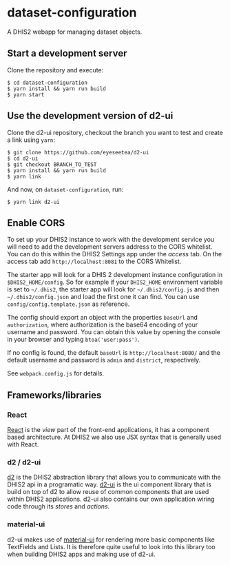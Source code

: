 # dataset-configuration

A DHIS2 webapp for managing dataset objects.

## Start a development server

Clone the repository and execute:

```
$ cd dataset-configuration
$ yarn install && yarn run build
$ yarn start
```

## Use the development version of d2-ui

Clone the d2-ui repository, checkout the branch you want to test and create a link using `yarn`:

```
$ git clone https://github.com/eyeseetea/d2-ui
$ cd d2-ui
$ git checkout BRANCH_TO_TEST
$ yarn install && yarn run build
$ yarn link
```

And now, on `dataset-configuration`, run:

```
$ yarn link d2-ui
```
 
## Enable CORS

To set up your DHIS2 instance to work with the development service you will need to add the development servers address to the CORS whitelist. You can do this within the DHIS2 Settings app under the _access_ tab. On the access tab add `http://localhost:8081` to the CORS Whitelist.

The starter app will look for a DHIS 2 development instance configuration in
`$DHIS2_HOME/config`. So for example if your `DHIS2_HOME` environment variable is
set to `~/.dhis2`, the starter app will look for `~/.dhis2/config.js` and then
`~/.dhis2/config.json` and load the first one it can find. You can use `config/config.template.json` as reference.

The config should export an object with the properties `baseUrl` and
`authorization`, where authorization is the base64 encoding of your username and
password. You can obtain this value by opening the console in your browser and
typing `btoa('user:pass')`.

If no config is found, the default `baseUrl` is `http://localhost:8080/` and
the default username and password is `admin` and `district`, respectively.

See `webpack.config.js` for details.

## Frameworks/libraries

### React

[React](https://facebook.github.io/react/) is the _view_ part of the front-end applications, it has a component based architecture. At DHIS2 we also use JSX syntax that is generally used with React.

### d2 / d2-ui

[d2](https://github.com/dhis2/d2) is the DHIS2 abstraction library that allows you to communicate with the DHIS2 api in a programatic way. [d2-ui](https://github.com/dhis2/d2-ui) is the ui component library that is build on top of d2 to allow reuse of common components that are used within DHIS2 applications. d2-ui also contains our own application wiring code through its _stores_ and _actions_.

### material-ui

d2-ui makes use of [material-ui](http://www.material-ui.com) for rendering more basic components like TextFields and Lists. It is therefore quite useful to look into this library too when building DHIS2 apps and making use of d2-ui.